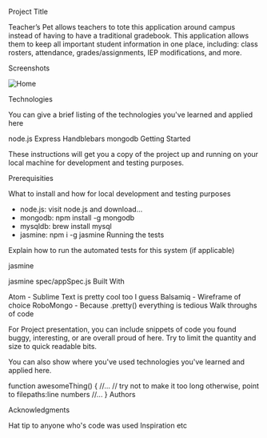 Project Title

Teacher’s Pet allows teachers to tote this application around campus instead of having to have a traditional gradebook. This application allows them to keep all important student information in one place, including: class rosters, attendance, grades/assignments, IEP modifications, and more.

Screenshots

![Home](https://cloud.githubusercontent.com/assets/11364825/24481627/9ba34362-14b9-11e7-93ae-2d959c85794e.png)


Technologies

You can give a brief listing of the technologies you've learned and applied here

node.js
Express
Handblebars
mongodb
Getting Started

These instructions will get you a copy of the project up and running on your local machine for development and testing purposes.

Prerequisities

What to install and how for local development and testing purposes

- node.js: visit node.js and download...
- mongodb: npm install -g mongodb
- mysqldb: brew install mysql
- jasmine: npm i -g jasmine
Running the tests

Explain how to run the automated tests for this system (if applicable)

jasmine

jasmine spec/appSpec.js
Built With

Atom - Sublime Text is pretty cool too I guess
Balsamiq - Wireframe of choice
RoboMongo - Because .pretty() everything is tedious
Walk throughs of code

For Project presentation, you can include snippets of code you found buggy, interesting, or are overall proud of here. Try to limit the quantity and size to quick readable bits.

You can also show where you've used technologies you've learned and applied here.

function awesomeThing() {
    //...
    // try not to make it too long otherwise, point to filepaths:line numbers
    //...
}
Authors




Acknowledgments

Hat tip to anyone who's code was used
Inspiration
etc

